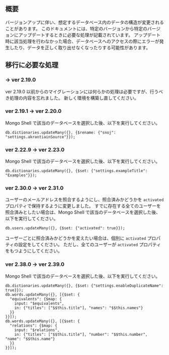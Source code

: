 ## 概要
バージョンアップに伴い、想定するデータベース内のデータの構造が変更されることがあります。
このドキュメントには、特定のバージョンから特定のバージョンにアップデートするときに必要な処理が記載されています。
アップデート時に該当処理を行わなかった場合、データベースへのアクセスの際にエラーが発生したり、データを正しく取り出せなくなったりする可能性があります。

## 移行に必要な処理

### → ver 2.19.0
ver 2.19.0 以前からのマイグレーションには何らかの処理は必要ですが、行うべき処理の内容を忘れました。
新しく環境を構築し直してください。

### ver 2.19.1 → ver 2.20.0
Mongo Shell で該当のデータベースを選択した後、以下を実行してください。
```
db.dictionaries.updateMany({}, {$rename: {"snoj": "settings.akrantiainSource"}});
```

### ver 2.22.9 → ver 2.23.0
Mongo Shell で該当のデータベースを選択した後、以下を実行してください。
```
db.dictionaries.updateMany({}, {$set: {"settings.exampleTitle": "Examples"}});
```

### ver 2.30.0 → ver 2.31.0
ユーザーのメールアドレスを照合するようにし、照合済みかどうかを `activated` プロパティで保持するように変更しました。
すでに存在する全てのユーザーを照合済みとしたい場合は、Mongo Shell で該当のデータベースを選択した後、以下を実行してください。
```
db.users.updateMany({}, {$set: {"activated": true}});
```

ユーザーごとに照合済みかどうかを変えたい場合は、個別に `activated` プロパティの設定をしてください。
ただし、全てのユーザーが `activated` プロパティをもつようにしてください。

### ver 2.38.0 → ver 2.39.0
Mongo Shell で該当のデータベースを選択した後、以下を実行してください。
```
db.dictionaries.updateMany({}, {$set: {"settings.enableDuplicateName": true}});
db.words.updateMany({}, [{$set: {
  "equivalents": {$map: {
    input: "$equivalents",
    in: {"titles": ["$$this.title"], "names": "$$this.names"}
  }}
}}]);
db.words.updateMany({}, [{$set: {
  "relations": {$map: {
    input: "$relations",
    in: {"titles": ["$$this.title"], "number": "$$this.number", "name": "$$this.name"}
  }}
}}]);
```